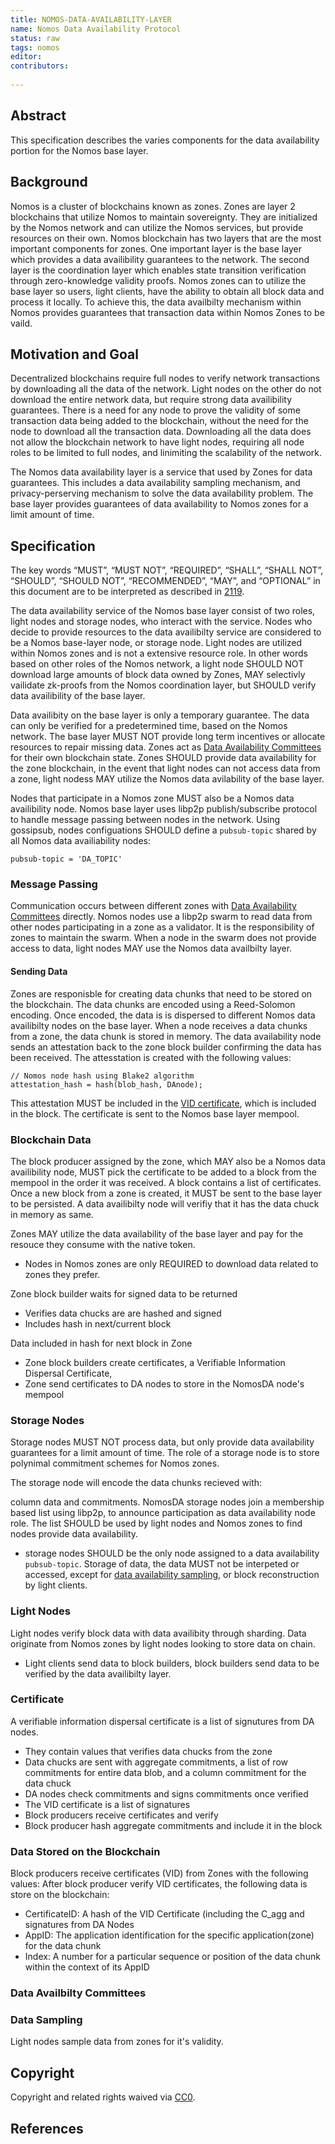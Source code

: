 ```yaml
--- 
title: NOMOS-DATA-AVAILABILITY-LAYER
name: Nomos Data Availability Protocol
status: raw
tags: nomos
editor: 
contributors:
  
---
```


## Abstract

This specification describes the varies components for the data availability portion for the Nomos base layer.

## Background
Nomos is a cluster of blockchains known as zones.
Zones are layer 2 blockchains that utilize Nomos to maintain sovereignty.
They are initialized by the Nomos network and can utilize the Nomos services, but 
provide resources on their own.
Nomos blockchain has two layers that are the most important components for zones. 
One important layer is the base layer which provides a data availibility guarantees to the network. 
The second layer is the coordination layer which enables state transition verification through zero-knowledge validity proofs. 
Nomos zones can to utilize the base layer so users, light clients, 
have the ability to obtain all block data and process it locally.
To achieve this, 
the data availbilty mechanism within Nomos provides guarantees that transaction data within Nomos Zones to be vaild.

## Motivation and Goal
Decentralized blockchains require full nodes to verify network transactions by downloading all the data of the network.
Light nodes on the other do not download the entire network data,
but require strong data availibility guarantees. 
There is a need for any node to prove the validity of some transaction data being added to the blockchain,
without the need for the node to download all the transaction data.
Downloading all the data does not allow the blockchain network to have light nodes,
requiring all node roles to be limited to full nodes, and
linimiting the scalability of the network.

The Nomos data availability layer is a service that used by Zones for data guarantees.
This includes a data availability sampling mechanism, 
and privacy-perserving mechanism to solve the data availability problem.
The base layer provides guarantees of data availability to Nomos zones for a limit amount of time.

## Specification
The key words “MUST”, “MUST NOT”, “REQUIRED”, “SHALL”, “SHALL NOT”, “SHOULD”, “SHOULD NOT”, “RECOMMENDED”, “MAY”, and “OPTIONAL” in this document are to be interpreted as described in [2119](https://www.ietf.org/rfc/rfc2119.txt).

The data availability service of the Nomos base layer consist of two roles, light nodes and storage nodes,
who interact with the service.
Nodes who decide to provide resources to the data availibilty service are considered to be a Nomos base-layer node, or storage node.
Light nodes are utilized within Nomos zones and is not a extensive resource role.
In other words based on other roles of the Nomos network, a light node SHOULD NOT download large amounts of block data owned by Zones,
MAY selectivly vailidate zk-proofs from the Nomos coordination layer, but
SHOULD verify data availibility of the base layer.

Data availibity on the base layer is only a temporary guarantee.
The data can only be verified for a predetermined time, based on the Nomos network.
The base layer MUST NOT provide long term incentives or 
allocate resources to repair missing data.
Zones act as [Data Availability Committees](#) for their own blockchain state.
Zones SHOULD provide data availability for the zone blockchain,
in the event that light nodes can not access data from a zone,
light nodess MAY utilize the Nomos data avilability of the base layer.

Nodes that participate in a Nomos zone MUST also be a Nomos data availibility node.
Nomos base layer uses libp2p publish/subscribe protocol to handle message passing between nodes in the network.
Using gossipsub, nodes configuations SHOULD define a `pubsub-topic` shared by all Nomos data availiability nodes:

```
pubsub-topic = 'DA_TOPIC'

```
### Message Passing

Communication occurs between different zones with [Data Availability Committees](#) directly.
Nomos nodes use a libp2p swarm to read data from other nodes participating in a zone as a validator.
It is the responsibility of zones to maintain the swarm.
When a node in the swarm does not provide access to data,
light nodes MAY use the Nomos data availbilty layer.

#### Sending Data

Zones are responisble for creating data chunks that need to be stored on the blockchain.
The data chunks are encoded using a Reed-Solomon encoding.
Once encoded, 
the data is is dispersed to different Nomos data availibilty nodes on the base layer.
When a node receives a data chunks from a zone,
the data chunk is stored in memory.
The data availability node sends an attestation back to the zone block builder confirming the data has been received.
The attesstation is created with the following values:

```
// Nomos node hash using Blake2 algorithm
attestation_hash = hash(blob_hash, DAnode);

```
This attestation MUST be included in the [VID certificate](#),
which is included in the block.
The certificate is sent to the Nomos base layer mempool.

### Blockchain Data

The block producer assigned by the zone, which MAY also be a Nomos data availibility node,
MUST pick the certificate to be added to a block from the mempool in the order it was received.
A block contains a list of certificates.
Once a new block from a zone is created, 
it MUST be sent to the base layer to be persisted.
A data availibilty node will verifiy that it has the data chuck in memory as same.
 
Zones MAY utilize the data availability of the base layer and
pay for the resouce they consume with the native token.

- Nodes in Nomos zones are only REQUIRED to download data related to zones they prefer.

Zone block builder waits for signed data to be returned
- Verifies data chucks are are hashed and signed
- Includes hash in next/current block

Data included in hash for next block in Zone
- Zone block builders create certificates, a Verifiable Information Dispersal Certificate,
- Zone send certificates to DA nodes to store in the NomosDA node's mempool

### Storage Nodes 

Storage nodes MUST NOT process data, 
but only provide data availability guarantees for a limit amount of time.
The role of a storage node is to store polynimal commitment schemes for Nomos zones.

The storage node will encode the data chunks recieved with:

column data and commitments.
NomosDA storage nodes join a membership based list using libp2p,
to announce participation as data availability node role.
The list SHOULD be used by light nodes and 
Nomos zones to find nodes provide data availability.
- storage nodes SHOULD be the only node assigned to a data availability `pubsub-topic`.
Storage of data,
the data MUST not be interpeted or accessed, except for [data availability sampling](#data-sampling), or
block reconstruction by light clients.

### Light Nodes

Light nodes verify block data with data availibity through sharding.
Data originate from Nomos zones by light nodes looking to store data on chain.

- Light clients send data to block builders,
block builders send data to be verified by the data availibilty layer.


### Certificate
A verifiable information dispersal certificate is a list of signutures from DA nodes.
 
- They contain values that verifies data chucks from the zone
- Data chucks are sent with aggregate commitments, a list of row commitments for entire data blob, and a column commitment for the data chuck
- DA nodes check commitments and signs commitments once verified
- The VID certificate is a list of signatures
- Block producers receive certificates and verify
- Block producer hash aggregate commitments and include it in the block

### Data Stored on the Blockchain
Block producers receive certificates (VID) from Zones with the following values:
After block producer verify VID certificates,
the following data is store on the blockchain:

- CertificateID: A hash of the VID Certificate (including the C_agg and signatures from DA Nodes 
- AppID: The application identification for the specific application(zone) for the data chunk
- Index: A number for a particular sequence or position of the data chunk within the context of its AppID

### Data Availbilty Committees

### Data Sampling
Light nodes sample data from zones for it's validity.

## Copyright

Copyright and related rights waived via [CC0](https://creativecommons.org/publicdomain/zero/1.0/).

## References

